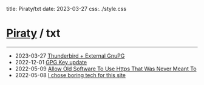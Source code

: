 title: Piraty/txt
date: 2023-03-27
css:../style.css

# [Piraty](../index.md) / txt

---

* 2023-03-27 [Thunderbird + External GnuPG](./thunderbird-external-gnupg.md)
* 2022-12-01 [GPG Key update](./gpg-key-update-2022-12-01.md)
* 2022-05-09 [Allow Old Software To Use Https That Was Never Meant To](./socat-ssl-proxy.md)
* 2022-05-08 [I chose boring tech for this site](./blog-intro.md)
